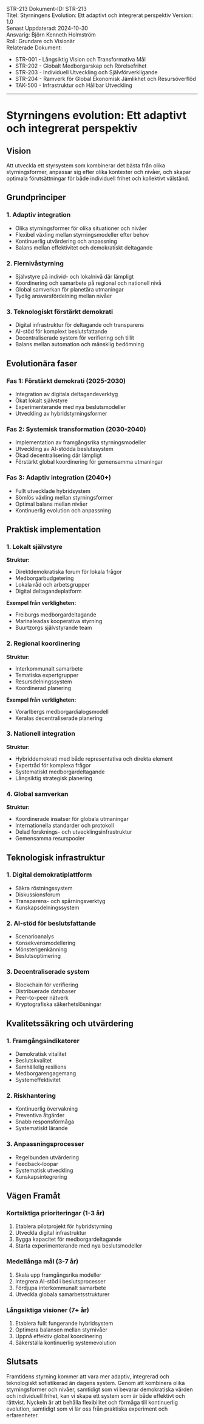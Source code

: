 STR-213
Dokument-ID: STR-213  
Titel: Styrningens Evolution: Ett adaptivt och integrerat perspektiv
Version: 1.0  
Senast Uppdaterad: 2024-10-30  
Ansvarig: Björn Kenneth Holmström  
Roll: Grundare och Visionär  
Relaterade Dokument:  

- STR-001 - Långsiktig Vision och Transformativa Mål  
- STR-202 - Globalt Medborgarskap och Rörelsefrihet  
- STR-203 - Individuell Utveckling och Självförverkligande  
- STR-204 - Ramverk för Global Ekonomisk Jämlikhet och Resursöverflöd  
- TAK-500 - Infrastruktur och Hållbar Utveckling  

---

# Styrningens evolution: Ett adaptivt och integrerat perspektiv

## Vision
Att utveckla ett styrsystem som kombinerar det bästa från olika styrningsformer, anpassar sig efter olika kontexter och nivåer, och skapar optimala förutsättningar för både individuell frihet och kollektivt välstånd.

## Grundprinciper

### 1. Adaptiv integration
- Olika styrningsformer för olika situationer och nivåer
- Flexibel växling mellan styrningsmodeller efter behov
- Kontinuerlig utvärdering och anpassning
- Balans mellan effektivitet och demokratiskt deltagande

### 2. Flernivåstyrning
- Självstyre på individ- och lokalnivå där lämpligt
- Koordinering och samarbete på regional och nationell nivå
- Global samverkan för planetära utmaningar
- Tydlig ansvarsfördelning mellan nivåer

### 3. Teknologiskt förstärkt demokrati
- Digital infrastruktur för deltagande och transparens
- AI-stöd för komplext beslutsfattande
- Decentraliserade system för verifiering och tillit
- Balans mellan automation och mänsklig bedömning

## Evolutionära faser

### Fas 1: Förstärkt demokrati (2025-2030)
- Integration av digitala deltagandeverktyg
- Ökat lokalt självstyre
- Experimenterande med nya beslutsmodeller
- Utveckling av hybridstyrningsformer

### Fas 2: Systemisk transformation (2030-2040)
- Implementation av framgångsrika styrningsmodeller
- Utveckling av AI-stödda beslutssystem
- Ökad decentralisering där lämpligt
- Förstärkt global koordinering för gemensamma utmaningar

### Fas 3: Adaptiv integration (2040+)
- Fullt utvecklade hybridsystem
- Sömlös växling mellan styrningsformer
- Optimal balans mellan nivåer
- Kontinuerlig evolution och anpassning

## Praktisk implementation

### 1. Lokalt självstyre
**Struktur:**
- Direktdemokratiska forum för lokala frågor
- Medborgarbudgetering
- Lokala råd och arbetsgrupper
- Digital deltagandeplatform

**Exempel från verkligheten:**
- Freiburgs medborgardeltagande
- Marinaleadas kooperativa styrning
- Buurtzorgs självstyrande team

### 2. Regional koordinering
**Struktur:**
- Interkommunalt samarbete
- Tematiska expertgrupper
- Resursdelningssystem
- Koordinerad planering

**Exempel från verkligheten:**
- Vorarlbergs medborgardialogsmodell
- Keralas decentraliserade planering

### 3. Nationell integration
**Struktur:**
- Hybriddemokrati med både representativa och direkta element
- Expertråd för komplexa frågor
- Systematiskt medborgardeltagande
- Långsiktig strategisk planering

### 4. Global samverkan
**Struktur:**
- Koordinerade insatser för globala utmaningar
- Internationella standarder och protokoll
- Delad forsknings- och utvecklingsinfrastruktur
- Gemensamma resurspooler

## Teknologisk infrastruktur

### 1. Digital demokratiplattform
- Säkra röstningssystem
- Diskussionsforum
- Transparens- och spårningsverktyg
- Kunskapsdelningssystem

### 2. AI-stöd för beslutsfattande
- Scenarioanalys
- Konsekvensmodellering
- Mönsterigenkänning
- Beslutsoptimering

### 3. Decentraliserade system
- Blockchain för verifiering
- Distribuerade databaser
- Peer-to-peer nätverk
- Kryptografiska säkerhetslösningar

## Kvalitetssäkring och utvärdering

### 1. Framgångsindikatorer
- Demokratisk vitalitet
- Beslutskvalitet
- Samhällelig resiliens
- Medborgarengagemang
- Systemeffektivitet

### 2. Riskhantering
- Kontinuerlig övervakning
- Preventiva åtgärder
- Snabb responsförmåga
- Systematiskt lärande

### 3. Anpassningsprocesser
- Regelbunden utvärdering
- Feedback-loopar
- Systematisk utveckling
- Kunskapsintegrering

## Vägen Framåt

### Kortsiktiga prioriteringar (1-3 år)
1. Etablera pilotprojekt för hybridstyrning
2. Utveckla digital infrastruktur
3. Bygga kapacitet för medborgardeltagande
4. Starta experimenterande med nya beslutsmodeller

### Medellånga mål (3-7 år)
1. Skala upp framgångsrika modeller
2. Integrera AI-stöd i beslutsprocesser
3. Fördjupa interkommunalt samarbete
4. Utveckla globala samarbetsstrukturer

### Långsiktiga visioner (7+ år)
1. Etablera fullt fungerande hybridsystem
2. Optimera balansen mellan styrnivåer
3. Uppnå effektiv global koordinering
4. Säkerställa kontinuerlig systemevolution

## Slutsats
Framtidens styrning kommer att vara mer adaptiv, integrerad och teknologiskt sofistikerad än dagens system. Genom att kombinera olika styrningsformer och nivåer, samtidigt som vi bevarar demokratiska värden och individuell frihet, kan vi skapa ett system som är både effektivt och rättvist. Nyckeln är att behålla flexibilitet och förmåga till kontinuerlig evolution, samtidigt som vi lär oss från praktiska experiment och erfarenheter.
